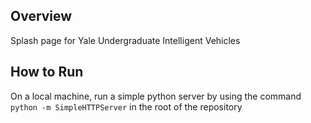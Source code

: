 ## Overview

Splash page for Yale Undergraduate Intelligent Vehicles

## How to Run

On a local machine, run a simple python server by using the command `python -m SimpleHTTPServer` in the root of the repository
